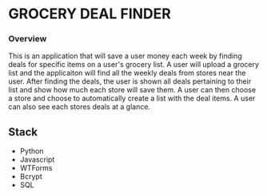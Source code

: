 # GROCERY DEAL FINDER

### Overview
This is an application that will save a user money each week by finding deals for specific items on a user's grocery list.
A user will upload a grocery list and the applicaiton will find all the weekly deals from stores near the user. After finding the deals, the user is shown all deals pertaining to their list and show how much each store will save them.
A user can then choose a store and choose to automatically create a list with the deal items.
A user can also see each stores deals at a glance.

## Stack
  - Python
  - Javascript
  - WTForms
  - Bcrypt
  - SQL
